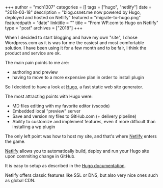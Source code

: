 +++
author = "mch1307"
categories = []
tags = ["hugo", "netlify"]
date = "2018-03-18"
description = "blog.csnet.me now powered by Hugo, deployed and hosted on Netlify"
featured = "migrate-to-hugo.png"
featuredpath = "date"
linktitle = ""
title = "From WP.com to Hugo on Netlify"
type = "post"
archives = ["2018"]
+++

When I decided to start blogging and have my own "site", I chose Wordpress.com as it is was for me the easiest and most comfortable solution.
I have been using it for a few month and to be fair, I think the product and service are ok. 

The main pain points to me are:

* authoring and preview
* having to move to a more expensive plan in order to install plugin

So I decided to have a look at [Hugo][1], a fast static web site generator.

The most attracting points with Hugo were:

* MD files editing with my favorite editor (vscode)
* Embedded local "preview" server
* Save and version my files to GitHub.com (+ delivery pipeline)
* Ability to customize and implement features, even if more difficult than installing a wp plugin

The only left point was how to host my site, and that's where [Netlify][2] enters the game.

[Netlify][2] allows you to automatically build, deploy and run your Hugo site upon commiting change in GitHub.

It is easy to setup as described in the [Hugo documentation][3].

Netlify offers classic features like SSL or DNS, but also very nice ones such as global CDN.




[1]: http://gohugo.io
[2]: http://netlify.com
[3]: http://gohugo.io/hosting-and-deployment/hosting-on-netlify/
